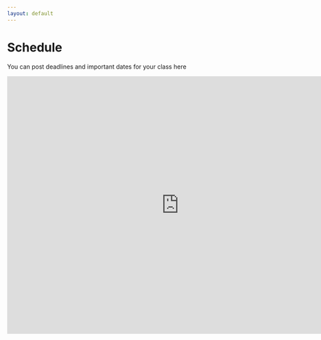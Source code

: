 ```yaml
---
layout: default
---
```


# Schedule

You can post deadlines and important dates for your class here

<iframe src="https://calendar.google.com/calendar/b/1/embed?showPrint=0&amp;showTabs=0&amp;height=600&amp;wkst=1&amp;bgcolor=%23FFFFFF&amp;src=cs50.net_dq4e2vb636a9lk87mp1lo901a8%40group.calendar.google.com&amp;color=%23A51C30&amp;ctz=America%2FNew_York" style="border-width:0" width="800" height="600" frameborder="0" scrolling="no"></iframe>